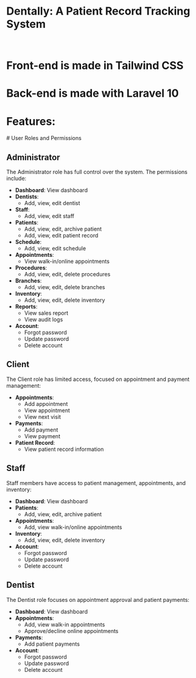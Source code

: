 <h1>Dentally: A Patient Record Tracking System</h1>
<br>
<h1>Front-end is made in Tailwind CSS</h1>
<h1>Back-end is made with Laravel 10</h1>
<h1>Features: </h1>
<p>
    # User Roles and Permissions

## Administrator
The Administrator role has full control over the system. The permissions include:

- **Dashboard**: View dashboard
- **Dentists**:
  - Add, view, edit dentist
- **Staff**:
  - Add, view, edit staff
- **Patients**:
  - Add, view, edit, archive patient
  - Add, view, edit patient record
- **Schedule**:
  - Add, view, edit schedule
- **Appointments**:
  - View walk-in/online appointments
- **Procedures**:
  - Add, view, edit, delete procedures
- **Branches**:
  - Add, view, edit, delete branches
- **Inventory**:
  - Add, view, edit, delete inventory
- **Reports**:
  - View sales report
  - View audit logs
- **Account**:
  - Forgot password
  - Update password
  - Delete account

## Client
The Client role has limited access, focused on appointment and payment management:

- **Appointments**:
  - Add appointment
  - View appointment
  - View next visit
- **Payments**:
  - Add payment
  - View payment
- **Patient Record**:
  - View patient record information

## Staff
Staff members have access to patient management, appointments, and inventory:

- **Dashboard**: View dashboard
- **Patients**:
  - Add, view, edit, archive patient
- **Appointments**:
  - Add, view walk-in/online appointments
- **Inventory**:
  - Add, view, edit, delete inventory
- **Account**:
  - Forgot password
  - Update password
  - Delete account

## Dentist
The Dentist role focuses on appointment approval and patient payments:

- **Dashboard**: View dashboard
- **Appointments**:
  - Add, view walk-in appointments
  - Approve/decline online appointments
- **Payments**:
  - Add patient payments
- **Account**:
  - Forgot password
  - Update password
  - Delete account

</p>
